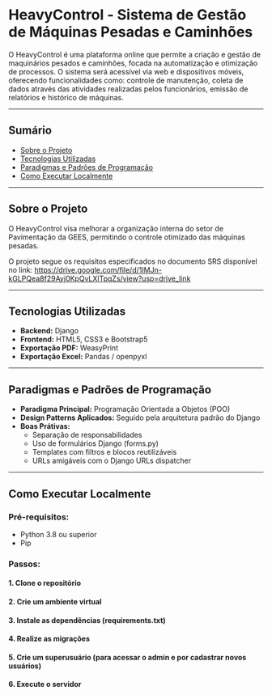 # HeavyControl - Sistema de Gestão de Máquinas Pesadas e Caminhões

O HeavyControl é uma plataforma online que permite a criação e gestão de maquinários pesados e caminhões, focada na automatização e otimização de processos. O sistema será acessível via web e dispositivos móveis, oferecendo funcionalidades como: controle de manutenção, coleta de dados através das atividades realizadas pelos funcionários, emissão de relatórios e histórico de máquinas.

---

## Sumário

- [Sobre o Projeto](#sobre-o-projeto)
- [Tecnologias Utilizadas](#tecnologias-utilizadas)
- [Paradigmas e Padrões de Programação](#paradigmas-e-padrões-de-programação)
- [Como Executar Localmente](#como-executar-localmente)

---

## Sobre o Projeto

O HeavyControl visa melhorar a organização interna do setor de Pavimentação da GEES, permitindo o controle otimizado das máquinas pesadas. 

O projeto segue os requisitos especificados no documento SRS disponível no link: https://drive.google.com/file/d/1IMJn-kGLPQea8f29Ayj0KpQvLXlTpqZs/view?usp=drive_link

---

## Tecnologias Utilizadas

- **Backend:** Django
- **Frontend:** HTML5, CSS3 e Bootstrap5
- **Exportação PDF:** WeasyPrint
- **Exportação Excel:** Pandas / openpyxl

---

## Paradigmas e Padrões de Programação

- **Paradigma Principal:** Programação Orientada a Objetos (POO)
- **Design Patterns Aplicados:** Seguido pela arquitetura padrão do Django
- **Boas Prátivas:**
    - Separação de responsabilidades
    - Uso de formulários Django (forms.py)
    - Templates com filtros e blocos reutilizáveis
    - URLs amigáveis com o Django URLs dispatcher

---

## Como Executar Localmente

### Pré-requisitos:

- Python 3.8 ou superior
- Pip

### Passos:

#### 1. Clone o repositório
#### 2. Crie um ambiente virtual
#### 3. Instale as dependências (requirements.txt)
#### 4. Realize as migrações
#### 5. Crie um superusuário (para acessar o admin e por cadastrar novos usuários)
#### 6. Execute o servidor